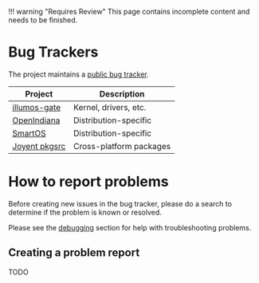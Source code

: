 !!! warning "Requires Review"
    This page contains incomplete content and needs to be finished.

# Bug Trackers

The project maintains a [public bug tracker](https://bugs.illumos.org).

| Project | Description |
|---------|-------------|
| [illumos-gate](https://www.illumos.org/projects/illumos-gate)   | Kernel, drivers, etc.   |
| [OpenIndiana](https://www.illumos.org/projects/openindiana)     | Distribution-specific   |
| [SmartOS](https://smartos.org/bugview/)                         | Distribution-specific   |
| [Joyent pkgsrc](https://github.com/joyent/pkgsrc/issues)        | Cross-platform packages |

# How to report problems

Before creating new issues in the bug tracker, please do a search to determine
if the problem is known or resolved.

Please see the [debugging](debug.md) section for help with troubleshooting problems.

## Creating a problem report

TODO
